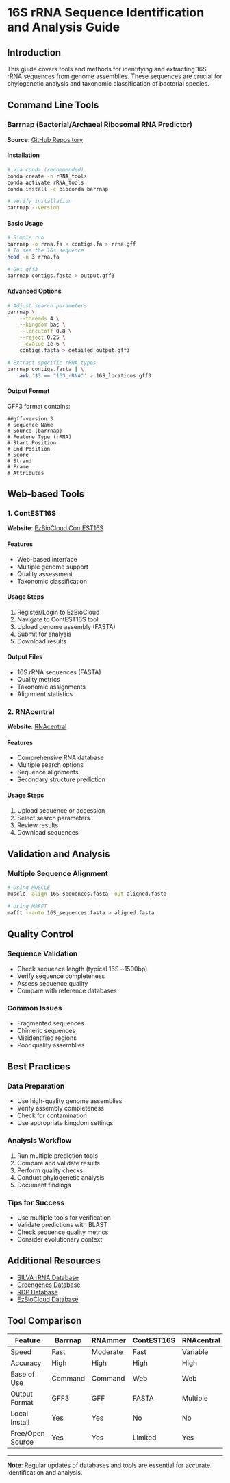 # 16S rRNA Sequence Identification and Analysis Guide

## Introduction
This guide covers tools and methods for identifying and extracting 16S rRNA sequences from genome assemblies. These sequences are crucial for phylogenetic analysis and taxonomic classification of bacterial species.

## Command Line Tools

### Barrnap (Bacterial/Archaeal Ribosomal RNA Predictor)
**Source**: [GitHub Repository](https://github.com/tseemann/barrnap)

#### Installation
```bash
# Via conda (recommended)
conda create -n rRNA_tools
conda activate rRNA_tools
conda install -c bioconda barrnap

# Verify installation
barrnap --version
```

#### Basic Usage
```bash
# Simple run
barrnap -o rrna.fa < contigs.fa > rrna.gff
# To see the 16s sequence
head -n 3 rrna.fa

# Get gff3
barrnap contigs.fasta > output.gff3
```

#### Advanced Options
```bash
# Adjust search parameters
barrnap \
    --threads 4 \
    --kingdom bac \
    --lencutoff 0.8 \
    --reject 0.25 \
    --evalue 1e-6 \
    contigs.fasta > detailed_output.gff3

# Extract specific rRNA types
barrnap contigs.fasta | \
    awk '$3 == "16S_rRNA"' > 16S_locations.gff3
```

#### Output Format
GFF3 format contains:
```plaintext
##gff-version 3
# Sequence Name
# Source (barrnap)
# Feature Type (rRNA)
# Start Position
# End Position
# Score
# Strand
# Frame
# Attributes
```

## Web-based Tools

### 1. ContEST16S
**Website**: [EzBioCloud ContEST16S](https://www.ezbiocloud.net/tools/contest16s)

#### Features
* Web-based interface
* Multiple genome support
* Quality assessment
* Taxonomic classification

#### Usage Steps
1. Register/Login to EzBioCloud
2. Navigate to ContEST16S tool
3. Upload genome assembly (FASTA)
4. Submit for analysis
5. Download results

#### Output Files
* 16S rRNA sequences (FASTA)
* Quality metrics
* Taxonomic assignments
* Alignment statistics

### 2. RNAcentral
**Website**: [RNAcentral](https://rnacentral.org/)

#### Features
* Comprehensive RNA database
* Multiple search options
* Sequence alignments
* Secondary structure prediction

#### Usage Steps
1. Upload sequence or accession
2. Select search parameters
3. Review results
4. Download sequences

## Validation and Analysis


### Multiple Sequence Alignment
```bash
# Using MUSCLE
muscle -align 16S_sequences.fasta -out aligned.fasta

# Using MAFFT
mafft --auto 16S_sequences.fasta > aligned.fasta
```

## Quality Control

### Sequence Validation
* Check sequence length (typical 16S ~1500bp)
* Verify sequence completeness
* Assess sequence quality
* Compare with reference databases

### Common Issues
* Fragmented sequences
* Chimeric sequences
* Misidentified regions
* Poor quality assemblies

## Best Practices

### Data Preparation
* Use high-quality genome assemblies
* Verify assembly completeness
* Check for contamination
* Use appropriate kingdom settings

### Analysis Workflow
1. Run multiple prediction tools
2. Compare and validate results
3. Perform quality checks
4. Conduct phylogenetic analysis
5. Document findings

### Tips for Success
* Use multiple tools for verification
* Validate predictions with BLAST
* Check sequence quality metrics
* Consider evolutionary context

## Additional Resources

* [SILVA rRNA Database](https://www.arb-silva.de/)
* [Greengenes Database](http://greengenes.secondgenome.com/)
* [RDP Database](http://rdp.cme.msu.edu/)
* [EzBioCloud Database](https://www.ezbiocloud.net/)

## Tool Comparison

| Feature           | Barrnap | RNAmmer | ContEST16S | RNAcentral |
|------------------|----------|----------|------------|------------|
| Speed            | Fast     | Moderate | Fast       | Variable   |
| Accuracy         | High     | High     | High       | High       |
| Ease of Use      | Command  | Command  | Web        | Web        |
| Output Format    | GFF3     | GFF      | FASTA      | Multiple   |
| Local Install    | Yes      | Yes      | No         | No         |
| Free/Open Source | Yes      | Yes      | Limited    | Yes        |

---

**Note**: Regular updates of databases and tools are essential for accurate identification and analysis.